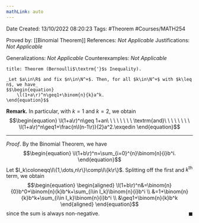 ```yaml
---
mathLink: auto
---
```


<div class="topSpace"></div>

Date Created: 13/10/2022 08:20:23
Tags: #Theorem #Courses/MATH254

Proved by: [[Binomial Theorem]]
References: _Not Applicable_
Justifications: _Not Applicable_

Generalizations: _Not Applicable_
Counterexamples: _Not Applicable_

``` ad-Theorem
title: Theorem (Bernoulli$\textrm{'}$s Inequality).

_Let $a\in\R$ and fix $n\in\N^+$. Then, for all $k\in\N^+$ with $k\leq n$, we have_
$$\begin{equation}
    \l(1+a\r)^n\geq1+\binom{n}{k}a^k.
\end{equation}$$

```

**Remark.** In particular, with $k=1$ and $k=2$, we obtain
$$\begin{equation}
    \l(1+a\r)^n\geq 1+an\ \ \ \ \ \ \ \ \textrm{and}\ \ \ \ \ \ \ \ \l(1+a\r)^n\geq1+\frac{n\l(n-1\r)}{2}a^2.\exqedin
\end{equation}$$

---

_Proof_. By the Binomial Theorem, we have
$$\begin{equation}
    \l(1+b\r)^n=\sum_{i=0}^{n}\binom{n}{i}b^i.
\end{equation}$$
Let $I_k\coloneqq\l\{1,\dots,n\r\}\comp\l\{k\r\}$. Splitting off the first and $k^\textrm{th}$ term, we obtain
$$\begin{equation}
    \begin{aligned}
        \l(1+b\r)^n&=\binom{n}{0}b^0+\binom{n}{k}b^k+\sum_{i\in I_k}\binom{n}{i}b^i \\
                   &=1+\binom{n}{k}b^k+\sum_{i\in I_k}\binom{n}{i}b^i \\
                   &\geq1+\binom{n}{k}b^k
    \end{aligned}
\end{equation}$$
since the sum is always non-negative.<span style="float:right;">$\blacksquare$</span>
